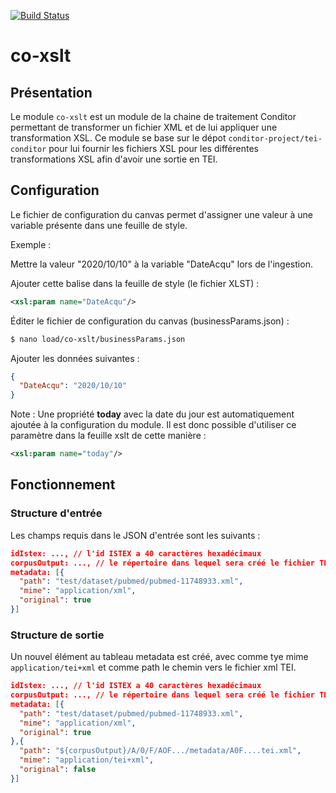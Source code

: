 [![Build Status](https://travis-ci.org/conditor-project/co-xslt.svg?branch=master)](https://travis-ci.org/conditor-project/co-xslt)
# co-xslt

## Présentation

Le module `co-xslt` est un module de la chaine de traitement Conditor permettant de transformer un fichier XML et de lui appliquer une transformation XSL. Ce module se base sur le dépot `conditor-project/tei-conditor` pour lui fournir les fichiers XSL pour les différentes transformations XSL afin d'avoir une sortie en TEI.

## Configuration

Le fichier de configuration du canvas permet d'assigner une valeur à une variable présente dans une feuille de style.

Exemple :

Mettre la valeur "2020/10/10" à la variable "DateAcqu" lors de l'ingestion. 

Ajouter cette balise dans la feuille de style (le fichier XLST) :

```xml
<xsl:param name="DateAcqu"/>
```

Éditer le fichier de configuration du canvas (businessParams.json) :

```sh
$ nano load/co-xslt/businessParams.json
```

Ajouter les données suivantes :

```json
{
  "DateAcqu": "2020/10/10"
}
```

Note : Une propriété __today__ avec la date du jour est automatiquement ajoutée à la configuration du module.
Il est donc possible d'utiliser ce paramètre dans la feuille xslt de cette manière :

```xml
<xsl:param name="today"/>
```

## Fonctionnement

### Structure d'entrée

Les champs requis dans le JSON d'entrée sont les suivants :

```json
idIstex: ..., // l'id ISTEX a 40 caractères hexadécimaux
corpusOutput: ..., // le répertoire dans lequel sera créé le fichier TEI
metadata: [{
  "path": "test/dataset/pubmed/pubmed-11748933.xml",
  "mime": "application/xml",
  "original": true
}]
```

### Structure de sortie

Un nouvel élément au tableau metadata est créé, avec comme tye mime `application/tei+xml` et comme path le chemin vers le fichier xml TEI.

```json
idIstex: ..., // l'id ISTEX a 40 caractères hexadécimaux
corpusOutput: ..., // le répertoire dans lequel sera créé le fichier TEI
metadata: [{
  "path": "test/dataset/pubmed/pubmed-11748933.xml",
  "mime": "application/xml",
  "original": true
},{
  "path": "${corpusOutput}/A/0/F/AOF.../metadata/A0F....tei.xml",
  "mime": "application/tei+xml",
  "original": false
}]
```
